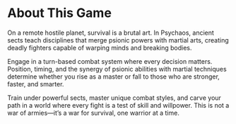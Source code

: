 # About This Game
On a remote hostile planet, survival is a brutal art. In Psychaos, ancient sects teach disciplines that merge psionic powers with martial arts, creating deadly fighters capable of warping minds and breaking bodies.

Engage in a turn-based combat system where every decision matters. Position, timing, and the synergy of psionic abilities with martial techniques determine whether you rise as a master or fall to those who are stronger, faster, and smarter.

Train under powerful sects, master unique combat styles, and carve your path in a world where every fight is a test of skill and willpower. This is not a war of armies—it’s a war for survival, one warrior at a time.
